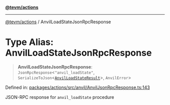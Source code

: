 [**@tevm/actions**](../README.md)

***

[@tevm/actions](../globals.md) / AnvilLoadStateJsonRpcResponse

# Type Alias: AnvilLoadStateJsonRpcResponse

> **AnvilLoadStateJsonRpcResponse**: `JsonRpcResponse`\<`"anvil_loadState"`, `SerializeToJson`\<[`AnvilLoadStateResult`](AnvilLoadStateResult.md)\>, `AnvilError`\>

Defined in: [packages/actions/src/anvil/AnvilJsonRpcResponse.ts:143](https://github.com/evmts/tevm-monorepo/blob/main/packages/actions/src/anvil/AnvilJsonRpcResponse.ts#L143)

JSON-RPC response for `anvil_loadState` procedure
